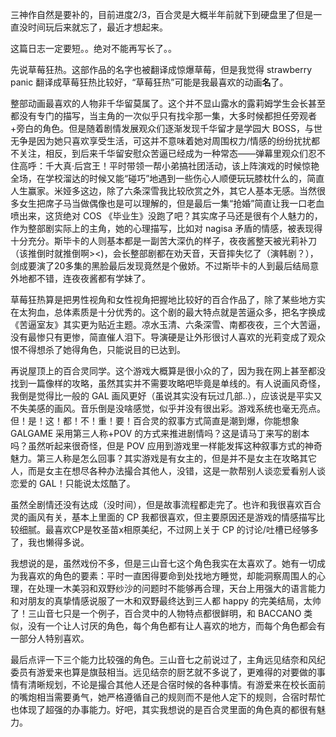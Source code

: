 三神作自然是要补的，目前进度2/3，百合灵是大概半年前就下到硬盘里了但是一直没时间玩后来就忘了，最近才想起来。

这篇日志一定要短。。绝对不能再写长了。。

先说草莓狂热。这部作品的名字也被翻译成惊爆草莓，但是我觉得 strawberry panic 翻译成草莓狂热比较好，“草莓狂热”可能是我最喜欢的动画**名**了。

整部动画最喜欢的人物非千华留莫属了。这个并不显山露水的露莉姆学生会长甚至都没有专门的描写，当主角的一次似乎只有找伞那一集，大多时候都担任旁观者+旁白的角色。但是随着剧情发展观众们逐渐发现千华留才是学园大 BOSS，与世无争是因为她只喜欢享受生活，可这并不意味着她对周围权力/情感的纷纷扰扰都不关注，相反，到后来千华留安慰众苦逼已经成为一种常态——弹幕里观众们忍不住高呼：千大真·后宫王！平时带领一帮小弟搞社团活动，该上阵演戏的时候惊艳全场，在学校溜达的时候又能“碰巧”地遇到一些伤心人顺便玩玩膝枕什么的，简直人生赢家。米娅多这边，除了六条深雪我比较欣赏之外，其它人基本无感。当然很多女生把席子马当做偶像也是可以理解的，但是最后一集“抢婚”简直让我一口老血喷出来，这货绝对 COS 《毕业生》没跑了吧？其实席子马还是很有个人魅力的，作为整部剧实际上的主角，她的心理描写，比如对 nagisa 矛盾的情感，被表现得十分充分。斯毕卡的人则基本都是一副苦大深仇的样子，夜夜酱整天被光莉补刀（该推倒时就推倒啊><)，会长整部剧都在劝天音，天音摔失忆了（演韩剧？），剑成要演了20多集的黑脸最后发现竟然是个傲娇。不过斯毕卡的人到最后结局意外地都不错，连夜夜酱都有学妹了。

草莓狂热算是把男性视角和女性视角把握地比较好的百合作品了，除了某些地方实在太狗血，总体素质是十分优秀的。这个剧的最大特点就是苦逼众多，把名字换成《苦逼室友》其实更为贴近主题。凉水玉清、六条深雪、南都夜夜，三个大苦逼，没有最惨只有更惨，简直催人泪下。导演硬是让外形很讨人喜欢的光莉变成了观众恨不得想杀了她得角色，只能说目的已达到。

再说屋顶上的百合灵同学。这个游戏大概算是很小众的了，因为我在网上甚至都没找到一篇像样的攻略，虽然其实并不需要攻略吧毕竟是单线的。有人说画风奇怪，我倒是觉得比一般的 GAL 画风更好（虽说其实没有玩过几部..），应该说是平实又不失美感的画风。音乐倒是没啥感觉，似乎并没有很出彩。游戏系统也毫无亮点。但！是！这！都！不！重！要！百合灵的叙事方式简直是潮到爆，你能想象 GALGAME 采用第三人称+POV 的方式来推进剧情吗？这是请马丁来写的剧本吗？虽然听起来很奇怪，但是 POV 应用到游戏里一样能发挥这种叙事方式的神奇魅力。第三人称是怎么回事？其实游戏是有女主的，但是并不是女主在攻略其它人，而是女主在想尽各种办法撮合其他人，没错，这是一款帮别人谈恋爱看别人谈恋爱的 GAL！只能说太炫酷了。

虽然全剧情还没有达成（没时间），但是故事流程都走完了。也许和我很喜欢百合灵的画风有关，基本上里面的 CP 我都很喜欢，但主要原因还是游戏的情感描写比较细腻。最喜欢CP是牧圣苗x相原美纪，不过网上关于 CP 的讨论/吐槽已经够多了，我也懒得多说。

我想说的是，虽然戏份不多，但是三山音七这个角色我实在太喜欢了。她有一切成为我喜欢的角色的要素：平时一直困得要命到处找地方睡觉，却能洞察周围人的心理，在处理一木美羽和双野纱沙的问题时不能够再合理，天台上用强大的语言能力和对朋友的真挚情感说服了一木和双野最终达到三人都 happy 的完美结局，太帅了！三山音七只是一个例子，百合灵中的人物特点都很鲜明，和 BACCANO 类似，没有一个让人讨厌的角色，每个角色都有让人喜欢的地方，而每个角色都会有一部分人特别喜欢。

最后点评一下三个能力比较强的角色。三山音七之前说过了，主角远见结奈和风纪委员有游爱来也算是旗鼓相当。远见结奈的厨艺就不多说了，更难得的对要做的事情有清晰规划，不论是撮合其他人还是合宿时候的各种事情。有游爱来在校长面前的嘴炮相当需要勇气，她严格遵循自己的规则而不是他人定下的规则，合宿时帮忙也体现了超强的办事能力。好吧，其实我想说的是百合灵里面的角色真的都很有魅力。